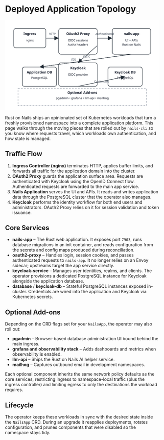 # Deployed Application Topology

![Nails platform components](./deployment-architecture.svg)

Rust on Nails ships an opinionated set of Kubernetes workloads that turn a freshly provisioned
namespace into a complete application platform. This page walks through the moving pieces that are
rolled out by `nails-cli` so you know where requests travel, which workloads own authentication, and
how state is managed.

## Traffic Flow

1. **Ingress Controller (nginx)** terminates HTTP, applies buffer limits, and forwards all traffic
   for the application domain into the cluster.
2. **OAuth2 Proxy** guards the application surface area. Requests are authenticated with Keycloak
   using the OpenID Connect flow. Authenticated requests are forwarded to the main app service.
3. **Nails Application** serves the UI and APIs. It reads and writes application data through the
   PostgreSQL cluster that the operator also manages.
4. **Keycloak** performs the identity workflow for both end users and administrators. OAuth2 Proxy
   relies on it for session validation and token issuance.

## Core Services

- **nails-app** – The Rust web application. It exposes port `7903`, runs database migrations in an
  init container, and reads configuration from the secrets and config maps produced during
  reconciliation.
- **oauth2-proxy** – Handles login, session cookies, and passes authenticated requests to
  `nails-app`. It no longer relies on an Envoy sidecar; upstreams target the app service directly.
- **keycloak-service** – Manages user identities, realms, and clients. The operator provisions a
  dedicated PostgreSQL instance for Keycloak alongside the application database.
- **database** / **keycloak-db** – Stateful PostgreSQL instances exposed in-cluster. Credentials are
  wired into the application and Keycloak via Kubernetes secrets.

## Optional Add-ons

Depending on the CRD flags set for your `NailsApp`, the operator may also roll out:

- **pgadmin** – Browser-based database administration UI bound behind the main ingress.
- **grafana and observability stack** – Adds dashboards and metrics when observability is enabled.
- **llm-api** – Ships the Rust on Nails AI helper service.
- **mailhog** – Captures outbound email in development namespaces.

Each optional component inherits the same network policy defaults as the core services, restricting
ingress to namespace-local traffic (plus the ingress controller) and limiting egress to only the
destinations the workload requires.

## Lifecycle

The operator keeps these workloads in sync with the desired state inside the `NailsApp` CRD. During
an upgrade it reapplies deployments, rotates configuration, and prunes components that were disabled
so the namespace stays tidy.
